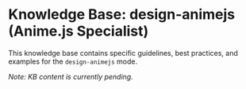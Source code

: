 # Knowledge Base: design-animejs (Anime.js Specialist)

This knowledge base contains specific guidelines, best practices, and examples for the `design-animejs` mode.

*Note: KB content is currently pending.*

